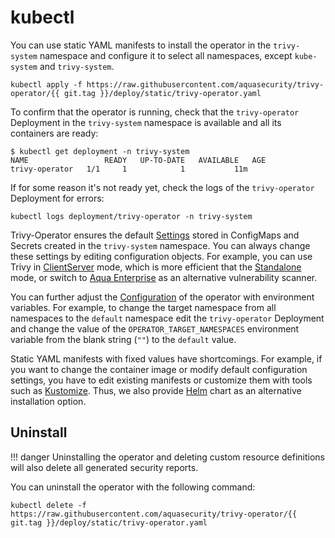 # kubectl

You can use static YAML manifests to install the operator in the `trivy-system` namespace and configure it to select
all namespaces, except `kube-system` and `trivy-system`.

```
kubectl apply -f https://raw.githubusercontent.com/aquasecurity/trivy-operator/{{ git.tag }}/deploy/static/trivy-operator.yaml
```

To confirm that the operator is running, check that the `trivy-operator` Deployment in the `trivy-system`
namespace is available and all its containers are ready:

```console
$ kubectl get deployment -n trivy-system
NAME                 READY   UP-TO-DATE   AVAILABLE   AGE
trivy-operator   1/1     1            1           11m
```

If for some reason it's not ready yet, check the logs of the `trivy-operator` Deployment for errors:

```
kubectl logs deployment/trivy-operator -n trivy-system
```

Trivy-Operator ensures the default [Settings] stored in ConfigMaps and Secrets created in the `trivy-system` namespace.
You can always change these settings by editing configuration objects. For example, you can use Trivy in [ClientServer]
mode, which is more efficient that the [Standalone] mode, or switch to [Aqua Enterprise] as an alternative vulnerability
scanner.

You can further adjust the [Configuration](./../configuration.md) of the operator with environment variables. For
example, to change the target namespace from all namespaces to the `default` namespace edit the `trivy-operator`
Deployment and change the value of the `OPERATOR_TARGET_NAMESPACES` environment variable from the blank string
(`""`) to the `default` value.

Static YAML manifests with fixed values have shortcomings. For example, if you want to change the container image or
modify default configuration settings, you have to edit existing manifests or customize them with tools such as
[Kustomize]. Thus, we also provide [Helm] chart as an alternative installation option.

## Uninstall

!!! danger
    Uninstalling the operator and deleting custom resource definitions will also delete all generated security reports.

You can uninstall the operator with the following command:

```
kubectl delete -f https://raw.githubusercontent.com/aquasecurity/trivy-operator/{{ git.tag }}/deploy/static/trivy-operator.yaml
```

[Settings]: ./../../settings.md
[Standalone]: ./../../vulnerability-scanning/trivy.md#standalone
[ClientServer]: ./../../vulnerability-scanning/trivy.md#clientserver
[Aqua Enterprise]: ./../../vulnerability-scanning/aqua-enterprise.md
[Kustomize]: https://kustomize.io
[Helm]: ./helm.md
